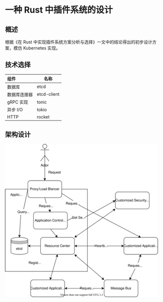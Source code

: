 # 一种 Rust 中插件系统的设计
## 概述
根据《在 Rust 中实现插件系统方案分析与选择》一文中的结论得出的初步设计方案，模仿 Kubernetes 实现。

## 技术选择
| 组件         | 名称        |
| :----------- | ----------- |
| 数据库       | etcd        |
| 数据库连接器 | etcd-client |
| gRPC 实现    | tonic       |
| 异步 I/O     | tokio       |
| HTTP        | rocket       |

## 架构设计
![PluginSystemInRustArchitecture](PluginSystemInRustArchitecture.svg)


